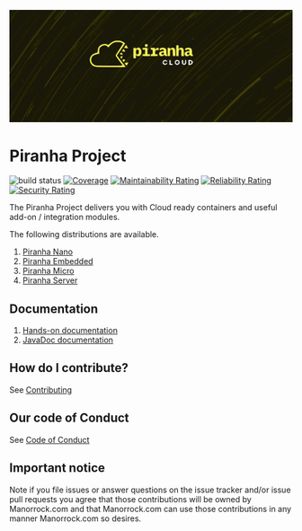 ![#piranhacloud](piranha_cloud.svg)

# Piranha Project

![build status](https://github.com/piranhacloud/piranha/workflows/build/badge.svg)
[![Coverage](https://sonarcloud.io/api/project_badges/measure?project=piranhacloud_piranha&metric=coverage)](https://sonarcloud.io/dashboard?id=piranhacloud_piranha)
[![Maintainability Rating](https://sonarcloud.io/api/project_badges/measure?project=piranhacloud_piranha&metric=sqale_rating)](https://sonarcloud.io/dashboard?id=piranhacloud_piranha)
[![Reliability Rating](https://sonarcloud.io/api/project_badges/measure?project=piranhacloud_piranha&metric=reliability_rating)](https://sonarcloud.io/dashboard?id=piranhacloud_piranha)
[![Security Rating](https://sonarcloud.io/api/project_badges/measure?project=piranhacloud_piranha&metric=security_rating)](https://sonarcloud.io/dashboard?id=piranhacloud_piranha)

The Piranha Project delivers you with Cloud ready containers and useful add-on / 
integration modules.

The following distributions are available.

1. [Piranha Nano](https://piranha.cloud/nano/)
1. [Piranha Embedded](https://piranha.cloud/embedded/)
1. [Piranha Micro](https://piranha.cloud/micro/)
1. [Piranha Server](https://piranha.cloud/server/)

## Documentation

1. [Hands-on documentation](https://piranha.cloud)
1. [JavaDoc documentation](https://javadoc.piranha.cloud)

## How do I contribute?

See [Contributing](CONTRIBUTING.md)

## Our code of Conduct

See [Code of Conduct](CODE_OF_CONDUCT.md)

## Important notice

Note if you file issues or answer questions on the issue tracker and/or issue 
pull requests you agree that those contributions will be owned by Manorrock.com
and that Manorrock.com can use those contributions in any manner Manorrock.com
so desires.
